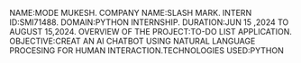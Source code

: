 NAME:MODE MUKESH. COMPANY NAME:SLASH MARK. INTERN ID:SMI71488. DOMAIN:PYTHON INTERNSHIP. DURATION:JUN 15 ,2024 TO AUGUST 15,2024. OVERVIEW OF THE PROJECT:TO-DO LIST APPLICATION. OBJECTIVE:CREAT AN AI CHATBOT USING NATURAL LANGUAGE PROCESING FOR HUMAN INTERACTION.TECHNOLOGIES USED:PYTHON
